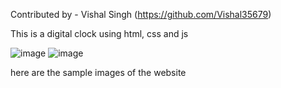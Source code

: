 Contributed by - Vishal Singh (https://github.com/Vishal35679)

This is a digital clock using html, css and js

![image](https://user-images.githubusercontent.com/104795331/193984405-cd834e0d-2cbd-4b48-b76c-7573002bb67c.png)
![image](https://user-images.githubusercontent.com/104795331/193984457-796ddbaf-505c-4bd3-a667-7b157bbec3ae.png)

here are the sample images of the website
